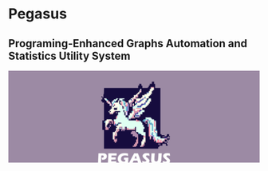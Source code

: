 # Pegasus

## Programing-Enhanced Graphs Automation and Statistics Utility System

![pegasus_logo](https://github.com/pdrmglc/Pegasus/blob/main/media/logo.svg)

